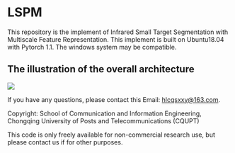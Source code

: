 # LSPM
This repository is the implement of Infrared Small Target Segmentation with Multiscale Feature Representation. This implement is built on Ubuntu18.04 with Pytorch 1.1. The windows system may be compatible.

## The illustration of the overall architecture
![](https://github.com/HuangLian126/LSPM/blob/master/Figure1.tif)


If you have any questions, please contact this Email: hlcqsxxy@163.com.

Copyright: School of Communication and Information Engineering, Chongqing University of Posts and Telecommunications (CQUPT)

This code is only freely available for non-commercial research use, but please contact us if for other purposes.
